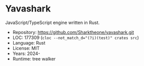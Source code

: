 # Yavashark

JavaScript/TypeScript engine written in Rust.

* Repository: https://github.com/Sharktheone/yavashark.git
* LOC:        177309 (`cloc --not_match_d="(?i)(test)" crates src`)
* Language:   Rust
* License:    MIT
* Years:      2024-
* Runtime:    tree walker
